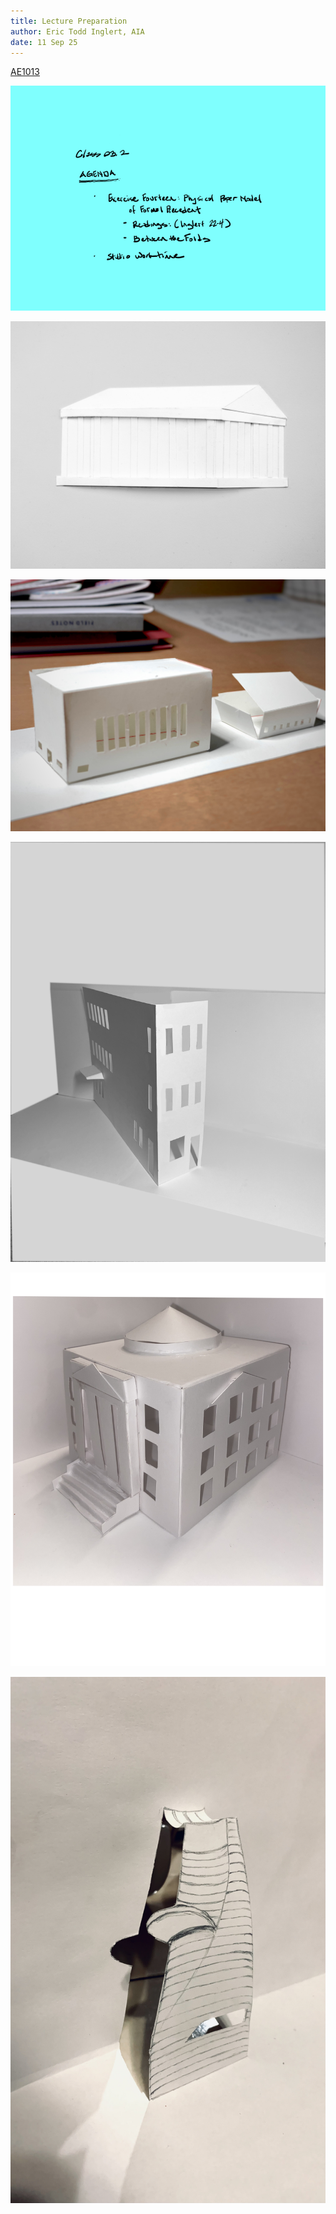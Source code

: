 ```yaml
---
title: Lecture Preparation
author: Eric Todd Inglert, AIA
date: 11 Sep 25
---
```


[AE1013](ae1013/)

![Today's Agenda](images/13_03-2.png)

![Exercise 14. Physical Paper Model of Formal Precedent](images/fig_1-10_exercise14_paperModel.png)

![Sullivan Bank](images/fig1-10_exercise14_paperModel.png)

![](images/Assignment_03_Above_Average.png)

![](images/Assignment_03_Average.png)

![](images/Assignment_03_Below_Average.jpg)


